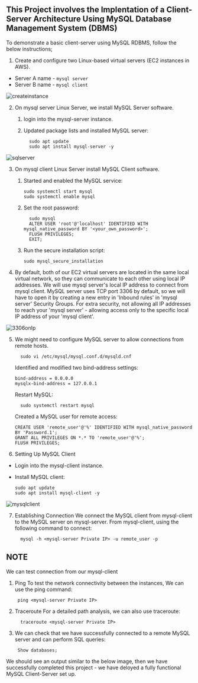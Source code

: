 ## This Project involves the Implentation of a Client-Server Architecture Using MySQL Database Management System (DBMS)

To demonstrate a basic client-server using MySQL RDBMS, follow the below instructions;

1. Create and configure two Linux-based virtual servers (EC2 instances in AWS).
   
- Server A name - `mysql server`
- Server B name - `mysql client`

![createinstance](https://github.com/user-attachments/assets/5ebf01af-d654-48e3-aec7-e4ed570c39f0)

2. On mysql server Linux Server, we install MySQL Server software.

      1. login into the mysql-server instance.
      2. Updated package lists and installed MySQL server:
  
               sudo apt update
               sudo apt install mysql-server -y

![sqlserver](https://github.com/user-attachments/assets/e2b9eaa1-8c53-4361-83b6-0098d4ee724e)


3. On mysql client Linux Server install MySQL Client software.

   1. Started and enabled the MySQL service:
  
          sudo systemctl start mysql
          sudo systemctl enable mysql


   2. Set the root password:

            sudo mysql
            ALTER USER 'root'@'localhost' IDENTIFIED WITH mysql_native_password BY '<your_own_password>';
            FLUSH PRIVILEGES;
            EXIT;
      
   3. Run the secure installation script:

          sudo mysql_secure_installation



4. By default, both of our EC2 virtual servers are located in the same local virtual network, so they can communicate to each other using local IP addresses. We will use mysql server's local IP address to connect from mysql client. MySQL server uses TCP port 3306 by default, so we will have to open it by creating a new entry in 'Inbound rules' in 'mysql server' Security Groups. For extra security, not allowing all IP addresses to reach your 'mysql server' - allowing access only to the specific local IP address of your 'mysql client'.

![3306onIp](https://github.com/user-attachments/assets/b9d31097-d82f-4432-b7cb-198191e2ed76)

5. We might need to configure MySQL server to allow connections from remote hosts.

         sudo vi /etc/mysql/mysql.conf.d/mysqld.cnf
   Identified and modified two bind-address settings:

       bind-address = 0.0.0.0
       mysqlx-bind-address = 127.0.0.1

   Restart MySQL:

         sudo systemctl restart mysql
   Created a MySQL user for remote access:

       CREATE USER 'remote_user'@'%' IDENTIFIED WITH mysql_native_password BY 'Password.1';
       GRANT ALL PRIVILEGES ON *.* TO 'remote_user'@'%';
       FLUSH PRIVILEGES;

6. Setting Up MySQL Client

- Login into the mysql-client instance.
- Install MySQL client:

      sudo apt update
      sudo apt install mysql-client -y

![mysqlclient](https://github.com/user-attachments/assets/5c67b218-ee3a-4fa1-9ddf-0071ab543048)

7. Establishing Connection
   We connect the MySQL client from mysql-client to the MySQL server on mysql-server. From mysql-client, using the following command to connect:

         mysql -h <mysql-server Private IP> -u remote_user -p
   
## NOTE
We can test connection from our mysql-client
   1. Ping
   To test the network connectivity between the instances, We can use the ping command:

           ping <mysql-server Private IP>
   
   2. Traceroute
   For a detailed path analysis, we can also use traceroute:

            traceroute <mysql-server Private IP>

8. We can check that we have successfully connected to a remote MySQL server and can perform SQL queries:

        Show databases;

We should see an output similar to the below image, then we have successfully completed this project - we have deloyed a fully functional MySQL Client-Server set up. 

    
   






   
